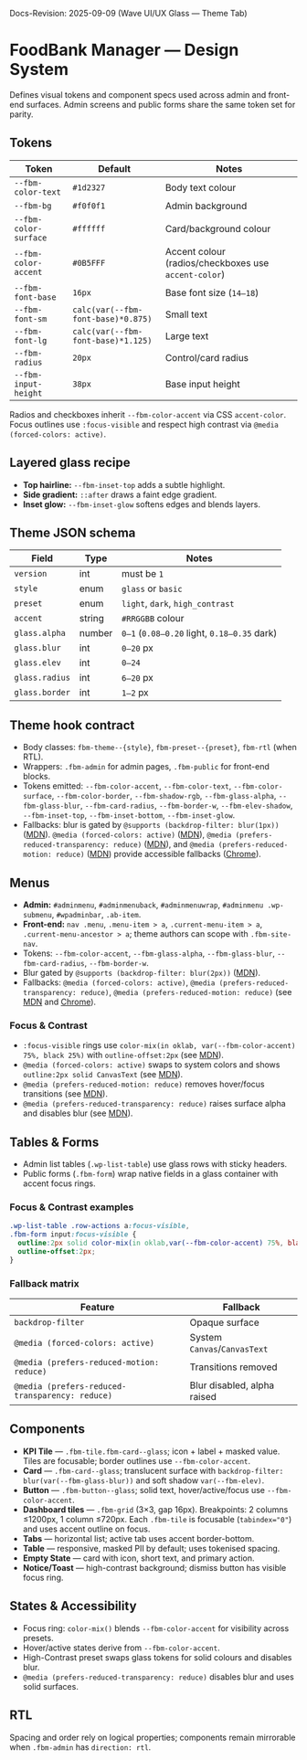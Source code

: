 Docs-Revision: 2025-09-09 (Wave UI/UX Glass — Theme Tab)
# FoodBank Manager — Design System

Defines visual tokens and component specs used across admin and front-end surfaces. Admin screens and public forms share the same token set for parity.

## Tokens
| Token | Default | Notes |
|---|---|---|
| `--fbm-color-text` | `#1d2327` | Body text colour |
| `--fbm-bg` | `#f0f0f1` | Admin background |
| `--fbm-color-surface` | `#ffffff` | Card/background colour |
| `--fbm-color-accent` | `#0B5FFF` | Accent colour (radios/checkboxes use `accent-color`) |
| `--fbm-font-base` | `16px` | Base font size (`14–18`) |
| `--fbm-font-sm` | `calc(var(--fbm-font-base)*0.875)` | Small text |
| `--fbm-font-lg` | `calc(var(--fbm-font-base)*1.125)` | Large text |
| `--fbm-radius` | `20px` | Control/card radius |
| `--fbm-input-height` | `38px` | Base input height |

Radios and checkboxes inherit `--fbm-color-accent` via CSS `accent-color`. Focus outlines use `:focus-visible` and respect high contrast via `@media (forced-colors: active)`.

## Layered glass recipe

- **Top hairline:** `--fbm-inset-top` adds a subtle highlight.
- **Side gradient:** `::after` draws a faint edge gradient.
- **Inset glow:** `--fbm-inset-glow` softens edges and blends layers.

## Theme JSON schema

| Field | Type | Notes |
|---|---|---|
| `version` | int | must be `1` |
| `style` | enum | `glass` or `basic` |
| `preset` | enum | `light`, `dark`, `high_contrast` |
| `accent` | string | `#RRGGBB` colour |
| `glass.alpha` | number | `0–1` (`0.08–0.20` light, `0.18–0.35` dark) |
| `glass.blur` | int | `0–20` px |
| `glass.elev` | int | `0–24` |
| `glass.radius` | int | `6–20` px |
| `glass.border` | int | `1–2` px |

## Theme hook contract

- Body classes: `fbm-theme--{style}`, `fbm-preset--{preset}`, `fbm-rtl` (when RTL).
- Wrappers: `.fbm-admin` for admin pages, `.fbm-public` for front-end blocks.
- Tokens emitted: `--fbm-color-accent`, `--fbm-color-text`, `--fbm-color-surface`, `--fbm-color-border`, `--fbm-shadow-rgb`, `--fbm-glass-alpha`, `--fbm-glass-blur`, `--fbm-card-radius`, `--fbm-border-w`, `--fbm-elev-shadow`, `--fbm-inset-top`, `--fbm-inset-bottom`, `--fbm-inset-glow`.
- Fallbacks: blur is gated by `@supports (backdrop-filter: blur(1px))` ([MDN](https://developer.mozilla.org/docs/Web/CSS/backdrop-filter)). `@media (forced-colors: active)` ([MDN](https://developer.mozilla.org/docs/Web/CSS/@media/forced-colors)), `@media (prefers-reduced-transparency: reduce)` ([MDN](https://developer.mozilla.org/docs/Web/CSS/@media/prefers-reduced-transparency)), and `@media (prefers-reduced-motion: reduce)` ([MDN](https://developer.mozilla.org/docs/Web/CSS/@media/prefers-reduced-motion)) provide accessible fallbacks ([Chrome](https://developer.chrome.com/docs/web-platform/forced-colors/)).

## Menus

- **Admin:** `#adminmenu`, `#adminmenuback`, `#adminmenuwrap`, `#adminmenu .wp-submenu`, `#wpadminbar`, `.ab-item`.
- **Front-end:** `nav .menu`, `.menu-item > a`, `.current-menu-item > a`, `.current-menu-ancestor > a`; theme authors can scope with `.fbm-site-nav`.
- Tokens: `--fbm-color-accent`, `--fbm-glass-alpha`, `--fbm-glass-blur`, `--fbm-card-radius`, `--fbm-border-w`.
- Blur gated by `@supports (backdrop-filter: blur(2px))` ([MDN](https://developer.mozilla.org/docs/Web/CSS/backdrop-filter)).
- Fallbacks: `@media (forced-colors: active)`, `@media (prefers-reduced-transparency: reduce)`, `@media (prefers-reduced-motion: reduce)` (see [MDN](https://developer.mozilla.org/docs/Web/CSS/@media) and [Chrome](https://developer.chrome.com/docs/web-platform/forced-colors/)).

### Focus & Contrast

- `:focus-visible` rings use `color-mix(in oklab, var(--fbm-color-accent) 75%, black 25%)` with `outline-offset:2px` (see [MDN](https://developer.mozilla.org/docs/Web/CSS/:focus-visible)).
- `@media (forced-colors: active)` swaps to system colors and shows `outline:2px solid CanvasText` (see [MDN](https://developer.mozilla.org/docs/Web/CSS/@media/forced-colors)).
- `@media (prefers-reduced-motion: reduce)` removes hover/focus transitions (see [MDN](https://developer.mozilla.org/docs/Web/CSS/@media/prefers-reduced-motion)).
- `@media (prefers-reduced-transparency: reduce)` raises surface alpha and disables blur (see [MDN](https://developer.mozilla.org/docs/Web/CSS/@media/prefers-reduced-transparency)).

## Tables & Forms

- Admin list tables (`.wp-list-table`) use glass rows with sticky headers.
- Public forms (`.fbm-form`) wrap native fields in a glass container with accent focus rings.

### Focus & Contrast examples

```css
.wp-list-table .row-actions a:focus-visible,
.fbm-form input:focus-visible {
  outline:2px solid color-mix(in oklab,var(--fbm-color-accent) 75%, black 25%);
  outline-offset:2px;
}
```

### Fallback matrix

| Feature | Fallback |
| --- | --- |
| `backdrop-filter` | Opaque surface |
| `@media (forced-colors: active)` | System `Canvas`/`CanvasText` |
| `@media (prefers-reduced-motion: reduce)` | Transitions removed |
| `@media (prefers-reduced-transparency: reduce)` | Blur disabled, alpha raised |

## Components
- **KPI Tile** — `.fbm-tile.fbm-card--glass`; icon + label + masked value. Tiles are focusable; border outlines use `--fbm-color-accent`.
- **Card** — `.fbm-card--glass`; translucent surface with `backdrop-filter: blur(var(--fbm-glass-blur))` and soft shadow `var(--fbm-elev)`.
- **Button** — `.fbm-button--glass`; solid text, hover/active/focus use `--fbm-color-accent`.
- **Dashboard tiles** — `.fbm-grid` (3×3, gap 16px). Breakpoints: 2 columns ≤1200px, 1 column ≤720px. Each `.fbm-tile` is focusable (`tabindex="0"`) and uses accent outline on focus.
- **Tabs** — horizontal list; active tab uses accent border-bottom.
- **Table** — responsive, masked PII by default; uses tokenised spacing.
- **Empty State** — card with icon, short text, and primary action.
- **Notice/Toast** — high-contrast background; dismiss button has visible focus ring.

## States & Accessibility
- Focus ring: `color-mix()` blends `--fbm-color-accent` for visibility across presets.
- Hover/active states derive from `--fbm-color-accent`.
- High-Contrast preset swaps glass tokens for solid colours and disables blur.
- `@media (prefers-reduced-transparency: reduce)` disables blur and uses solid surfaces.

## RTL
Spacing and order rely on logical properties; components remain mirrorable when `.fbm-admin` has `direction: rtl`.
